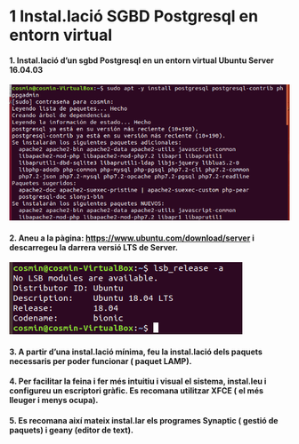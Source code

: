 # 1 Instal.lació SGBD Postgresql en entorn virtual
#### 1. Instal.lació d’un sgbd Postgresql en un entorn virtual Ubuntu Server 16.04.03
![](/imgP1/pregunta1p1.png)
#### 2. Aneu a la pàgina: https://www.ubuntu.com/download/server i descarregeu la darrera versió LTS de Server.
![](/imgP1/pregunta2p1.png)
#### 3. A partir d’una instal.lació mínima, feu la instal.lació dels paquets necessaris per poder funcionar ( paquet LAMP).
#### 4. Per facilitar la feina i fer més intuitiu i visual el sistema, instal.leu i configureu un escriptori gràfic. Es recomana utilitzar XFCE ( el més lleuger i menys ocupa).
#### 5. Es recomana així mateix instal.lar els programes Synaptic ( gestió de paquets) i geany (editor de text). 
